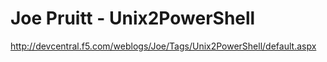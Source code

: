 <!--
id: 642526526
link: http://kevinisom.info/post/642526526/joe-pruitt-unix2powershell
slug: joe-pruitt-unix2powershell
date: Sat May 29 2010 15:21:09 GMT+1200 (NZST)
raw: {"blog_name":"kevinisom","id":642526526,"post_url":"http://kevinisom.info/post/642526526/joe-pruitt-unix2powershell","slug":"joe-pruitt-unix2powershell","type":"link","date":"2010-05-29 03:21:09 GMT","timestamp":1275103269,"state":"published","format":"html","reblog_key":"uULZhgAx","tags":[],"short_url":"http://tmblr.co/Zw68YycJ2q_","highlighted":[],"feed_item":"http://devcentral.f5.com/weblogs/Joe/Tags/Unix2PowerShell/default.aspx","from_feed_id":"650234","note_count":0,"title":"Joe Pruitt - Unix2PowerShell","url":"http://devcentral.f5.com/weblogs/Joe/Tags/Unix2PowerShell/default.aspx","description":""}
publish: 2010-05-029
tags: 
title: Joe Pruitt - Unix2PowerShell
-->


Joe Pruitt - Unix2PowerShell
============================

<http://devcentral.f5.com/weblogs/Joe/Tags/Unix2PowerShell/default.aspx>

